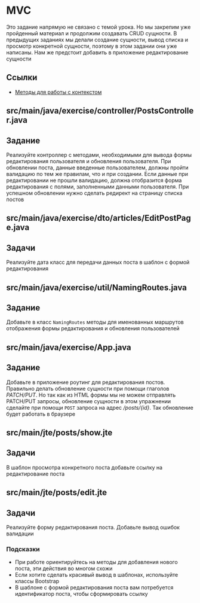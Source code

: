 # MVC

Это задание напрямую не связано с темой урока. Но мы закрепим уже пройденный материал и продолжим создавать CRUD сущности. В предыдущих заданиях мы делали создание сущности, вывод списка и просмотр конкретной сущности, поэтому в этом задании они уже написаны. Нам же предстоит добавить в приложение редактирование сущности

## Ссылки

* [Методы для работы с контекстом](https://javalin.io/documentation#context)

## src/main/java/exercise/controller/PostsController.java

## Задание

Реализуйте контроллер с методами, необходимыми для вывода формы редактирования пользователя и обновления пользователя. При обновлении поста, данные введенные пользователем, должны пройти валидацию по тем же правилам, что и при создании. Если данные при редактировании не прошли валидацию, должна отобразится форма редактирования с полями, заполненными данными пользователя. При успешном обновлении нужно сделать редирект на страницу списка постов

## src/main/java/exercise/dto/articles/EditPostPage.java

## Задачи

Реализуйте дата класс для передачи данных поста в шаблон с формой редактирования

## src/main/java/exercise/util/NamingRoutes.java

## Задание

Добавьте в класс `NamingRoutes` методы для именованных маршрутов отображения формы редактирования и обновления пользователей

## src/main/java/exercise/App.java

## Задание

Добавьте в приложение роутинг для редактирования постов. Правильно делать обновление сущности при помощи глаголов *PATCH/PUT*. Но так как из HTML формы мы не можем отправлять PATCH/PUT запросы, обновление сущности в этом упражнении сделайте при помощи `POST` запроса на адрес */posts/{id}*. Так обновление будет работать в браузере

## src/main/jte/posts/show.jte

## Задачи

В шаблон просмотра конкретного поста добавьте ссылку на редактирование поста

## src/main/jte/posts/edit.jte

## Задачи

Реализуйте форму редактирования поста. Добавьте вывод ошибок валидации

### Подсказки

* При работе ориентируйтесь на методы для добавления нового поста, эти действия во многом схожи
* Если хотите сделать красивый вывод в шаблонах, используйте классы Bootstrap
* В шаблоне с формой редактирования поста вам потребуется идентификатор поста, чтобы сформировать ссылку
